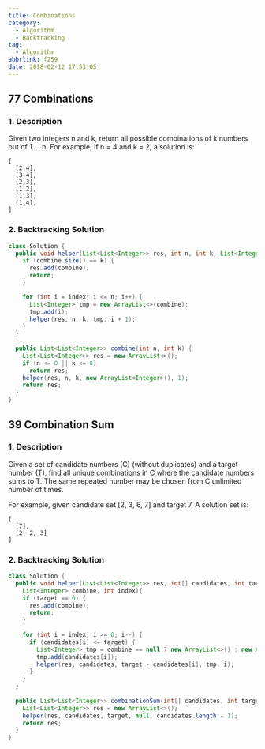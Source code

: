 ```yaml
---
title: Combinations
category:
  - Algorithm
  - Backtracking
tag:
  - Algorithm
abbrlink: f259
date: 2018-02-12 17:53:05
---
```


## 77 Combinations
### 1. Description
Given two integers n and k, return all possible combinations of k numbers out of 1 ... n.
For example, If n = 4 and k = 2, a solution is:
```text
[
  [2,4],
  [3,4],
  [2,3],
  [1,2],
  [1,3],
  [1,4],
]
```

### 2. Backtracking Solution
```java
class Solution {
  public void helper(List<List<Integer>> res, int n, int k, List<Integer> combine, int index){
    if (combine.size() == k) {
      res.add(combine);
      return;
    }

    for (int i = index; i <= n; i++) {
      List<Integer> tmp = new ArrayList<>(combine);
      tmp.add(i);
      helper(res, n, k, tmp, i + 1);
    }
  }
  
  public List<List<Integer>> combine(int n, int k) {
    List<List<Integer>> res = new ArrayList<>();
    if (n <= 0 || k <= 0) 
      return res;
    helper(res, n, k, new ArrayList<Integer>(), 1);
    return res;
  }
}
```


## 39 Combination Sum
### 1. Description
Given a set of candidate numbers (C) (without duplicates) and a target number (T), find all unique combinations in C where the candidate numbers sums to T.
The same repeated number may be chosen from C unlimited number of times.

For example, given candidate set [2, 3, 6, 7] and target 7, A solution set is: 
```text
[
  [7],
  [2, 2, 3]
]
```

### 2. Backtracking Solution
```java
class Solution {
  public void helper(List<List<Integer>> res, int[] candidates, int target, 
    List<Integer> combine, int index){
    if (target == 0) {
      res.add(combine);
      return;
    }
    
    for (int i = index; i >= 0; i--) {
      if (candidates[i] <= target) {
        List<Integer> tmp = combine == null ? new ArrayList<>() : new ArrayList<>(combine);
        tmp.add(candidates[i]);
        helper(res, candidates, target - candidates[i], tmp, i);
      }
    }
  }
  
  public List<List<Integer>> combinationSum(int[] candidates, int target) {
    List<List<Integer>> res = new ArrayList<>();
    helper(res, candidates, target, null, candidates.length - 1);
    return res;
  }
}
```
